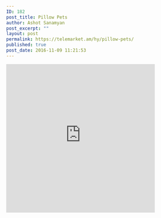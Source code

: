 ```yaml
---
ID: 182
post_title: Pillow Pets
author: Ashot Sanamyan
post_excerpt: ""
layout: post
permalink: https://telemarket.am/hy/pillow-pets/
published: true
post_date: 2016-11-09 11:21:53
---
```

<iframe src="https://www.facebook.com/plugins/video.php?href=https%3A%2F%2Fwww.facebook.com%2Ftelemarketam%2Fvideos%2F356242964710408%2F&show_text=0&width=400" width="400" height="400" style="border:none;overflow:hidden" scrolling="no" frameborder="0" allowTransparency="true" allowFullScreen="true"></iframe>
